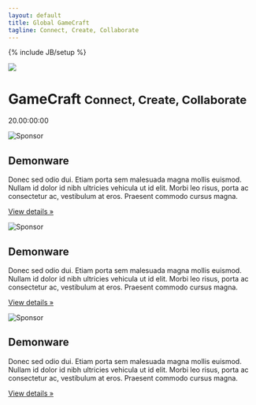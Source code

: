 ```yaml
---
layout: default
title: Global GameCraft
tagline: Connect, Create, Collaborate
---
```

{% include JB/setup %}

<div class="jumbotron">

  <div class="page-header">
    <img src="http://dublingamecraft.com/wp-content/uploads/2012/08/Game_Craft_2-1-150x150.png">
    <h1>GameCraft <small>Connect, Create, Collaborate</small></h1>
  </div>

  <span class="counter counter-analog" data-direction="down" data-format="20.23:59:59">20.00:00:00</span>
</div>

<div class="row">
  <div class="col-lg-4">
    <img class="img-circle" src="http://python.ie/static/images/sponsors/main_logos/demonware.png" alt="Sponsor">
    <h2>Demonware</h2>
    <p>Donec sed odio dui. Etiam porta sem malesuada magna mollis euismod. Nullam id dolor id nibh ultricies vehicula ut id elit. Morbi leo risus, porta ac consectetur ac, vestibulum at eros. Praesent commodo cursus magna.</p>
    <p><a class="btn btn-default" href="#" role="button">View details &raquo;</a></p>
  </div>
  <div class="col-lg-4">
    <img class="img-circle" src="http://python.ie/static/images/sponsors/main_logos/demonware.png" alt="Sponsor">
    <h2>Demonware</h2>
    <p>Donec sed odio dui. Etiam porta sem malesuada magna mollis euismod. Nullam id dolor id nibh ultricies vehicula ut id elit. Morbi leo risus, porta ac consectetur ac, vestibulum at eros. Praesent commodo cursus magna.</p>
    <p><a class="btn btn-default" href="#" role="button">View details &raquo;</a></p>
  </div>
  <div class="col-lg-4">
    <img class="img-circle" src="http://python.ie/static/images/sponsors/main_logos/demonware.png" alt="Sponsor">
    <h2>Demonware</h2>
    <p>Donec sed odio dui. Etiam porta sem malesuada magna mollis euismod. Nullam id dolor id nibh ultricies vehicula ut id elit. Morbi leo risus, porta ac consectetur ac, vestibulum at eros. Praesent commodo cursus magna.</p>
    <p><a class="btn btn-default" href="#" role="button">View details &raquo;</a></p>
  </div>
</div>

<script src="{{ ASSET_PATH }}bootstrap/resources/jquery/jquery.min.js">
  // foo
</script>

<script src="{{ ASSET_PATH }}bootstrap/resources/jquery.counter/js/jquery.counter.js">
  // bar
</script>

<script>
  $('.counter').counter({});
</script>
